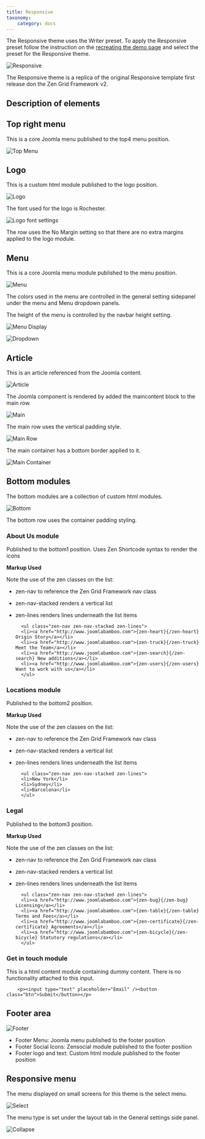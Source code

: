 ```yaml
---
title: Responsive
taxonomy:
    category: docs
---
```

The Responsive theme uses the Writer preset. To apply the Responsive preset follow the instruction on the <a href="../recreating-the-demo">recreating the demo page</a> and select the preset for the Responsive theme.


<img src="http://www.joomlabamboo.com/blog/user/pages/02.template-news/meet-buildr/responsive.jpg" alt="Responsive" />

The Responsive theme is a replica of the original Responsive template first release don the Zen Grid Framework v2.

## Description of elements

## Top right menu

This is a core Joomla menu published to the top4 menu position.

![Top Menu](topmenu.png)

## Logo

This is a custom html module published to the logo position.

![Logo](logo.png)

The font used for the logo is Rochester.

![Logo font settings](logofont.png)

The row uses the No Margin setting so that there are no extra margins applied to the logo module.

## Menu

This is a core Joomla menu module published to the menu position.

![Menu](menu.png)

The colors used in the menu are controlled in the general setting sidepanel under the menu and Menu dropdown panels.

The height of the menu is controlled by the navbar height setting.

![Menu Display](menu-display.png)

![Dropdown](dropdown-display.png)

## Article

This is an article referenced from the Joomla content.

![Article](article.png)

The Joomla component is rendered by added the maincontent block to the main row.

![Main](main.png)

The main row uses the vertical padding style.

![Main Row](main-row.png)

The main container has a bottom border applied to it.

![Main Container](main-container.png)

## Bottom modules

The bottom modules are a collection of custom html modules.

![Bottom](bottom.png)

The bottom row uses the container padding styling.

### About Us module
Published to the bottom1 position.
Uses Zen Shortcode syntax to render the icons


**Markup Used**

Note the use of the zen classes on the list:

- zen-nav to reference the Zen Grid Framework nav class
- zen-nav-stacked renders a vertical list
- zen-lines renders lines underneath the list items

		<ul class="zen-nav zen-nav-stacked zen-lines">
		<li><a href="http://www.joomlabamboo.com">{zen-heart}{/zen-heart} Origin Story</a></li>
		<li><a href="http://www.joomlabamboo.com">{zen-truck}{/zen-truck} Meet the Team</a></li>
		<li><a href="http://www.joomlabamboo.com">{zen-search}{/zen-search} New additions</a></li>
		<li><a href="http://www.joomlabamboo.com">{zen-users}{/zen-users} Want to work with us</a></li>
		</ul>


### Locations module
Published to the bottom2 position.


**Markup Used**

Note the use of the zen classes on the list:

- zen-nav to reference the Zen Grid Framework nav class
- zen-nav-stacked renders a vertical list
- zen-lines renders lines underneath the list items


		<ul class="zen-nav zen-nav-stacked zen-lines">
		<li>New York</li>
		<li>Sydney</li>
		<li>Barcelona</li>
		</ul>



### Legal
Published to the bottom3 position.


**Markup Used**

Note the use of the zen classes on the list:

- zen-nav to reference the Zen Grid Framework nav class
- zen-nav-stacked renders a vertical list
- zen-lines renders lines underneath the list items


		<ul class="zen-nav zen-nav-stacked zen-lines">
		<li><a href="http://www.joomlabamboo.com">{zen-bug}{/zen-bug} Licensing</a></li>
		<li><a href="http://www.joomlabamboo.com">{zen-table}{/zen-table} Terms and Fees</a></li>
		<li><a href="http://www.joomlabamboo.com">{zen-certificate}{/zen-certificate} Agreements</a></li>
		<li><a href="http://www.joomlabamboo.com">{zen-bicycle}{/zen-bicycle} Statutory regulations</a></li>
		</ul>



### Get in touch module


This is a html content module containing dummy content. There is no functionality attached to this input.

		<p><input type="text" placeholder="Email" /><button class="btn">Submit</button></p>


## Footer area

![Footer](footer.png)

- Footer Menu: Joomla menu published to the footer position
- Footer Social Icons: Zensocial module published to the footer position
- Footer logo and text: Custom html module published to the footer position


## Responsive menu

The menu displayed on small screens for this theme is the select menu.

![Select](select.png)

The menu type is set under the layout tab in the General settings side panel.

![Collapse](collapse.png)